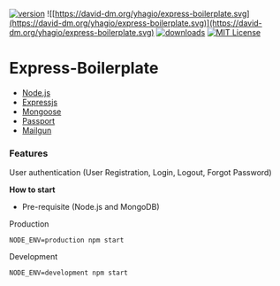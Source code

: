 [![version](https://img.shields.io/npm/v/express-boilerplate.svg)](http://npm.im/express-boilerplate)
![[https://david-dm.org/yhagio/express-boilerplate.svg](https://david-dm.org/yhagio/express-boilerplate.svg)](https://david-dm.org/yhagio/express-boilerplate.svg)
[![downloads](https://img.shields.io/npm/dm/express-boilerplate.svg)](http://npm-stat.com/charts.html?package=express-boilerplate&from=2015-12-20)
[![MIT License](https://img.shields.io/npm/l/express-boilerplate.svg)](http://opensource.org/licenses/MIT)

# Express-Boilerplate

- [Node.js](https://nodejs.org/en/)
- [Expressjs](http://expressjs.com/en/index.html)
- [Mongoose](http://mongoosejs.com/)
- [Passport](http://passportjs.org/)
- [Mailgun](https://github.com/1lobby/mailgun-js)

### Features
User authentication (User Registration, Login, Logout, Forgot Password)

**How to start**
- Pre-requisite (Node.js and MongoDB)

Production
```
NODE_ENV=production npm start
```

Development
```
NODE_ENV=development npm start
```
